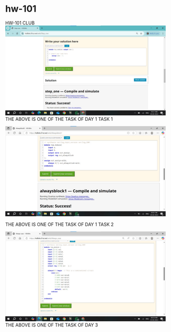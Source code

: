 # hw-101
HW-101 CLUB
![IMAGE ALT](https://github.com/SankaraSubramanian1012/hw-101/blob/8a780b9f3134538a129a2790fe3fb8c164666b14/TASK%20-%201/WhatsApp%20Image%202025-02-20%20at%2010.28.11_fc30c242.jpg)
THE ABOVE IS ONE OF THE TASK OF DAY 1 TASK 1



![IMAGE ALT](https://github.com/SankaraSubramanian1012/hw-101/blob/main/TASK%202/WhatsApp%20Image%202025-02-20%20at%2021.02.14_b4a8c4c1.jpg)

THE ABOVE IS ONE OF THE TASK OF DAY 1 TASK 2

![IMAGE ALT](https://github.com/SankaraSubramanian1012/hw-101/blob/main/TASK%203/WhatsApp%20Image%202025-02-22%20at%2008.38.27_0e6b9dfe.jpg)
THE ABOVE IS ONE OF THE TASK OF DAY 3
